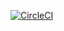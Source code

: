 [![CircleCI](https://dl.circleci.com/status-badge/img/gh/Alabuja/udacity_project_4/tree/master.svg?style=svg)](https://dl.circleci.com/status-badge/redirect/gh/Alabuja/udacity_project_4/tree/master)